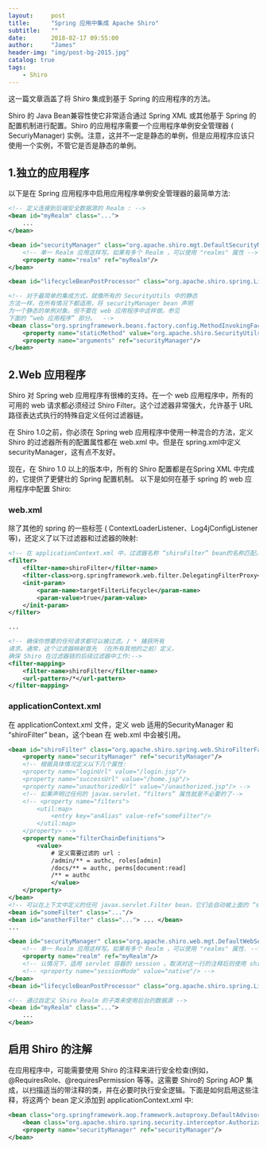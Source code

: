 ```yaml
---
layout:     post
title:      "Spring 应用中集成 Apache Shiro"
subtitle:   ""
date:       2018-02-17 09:55:00
author:     "James"
header-img: "img/post-bg-2015.jpg"
catalog: true
tags:
    - Shiro
---
```

这一篇文章涵盖了将 Shiro 集成到基于 Spring 的应用程序的方法。

Shiro 的 Java Bean兼容性使它非常适合通过 Spring XML 或其他基于 Spring 的配置机制进行配置。Shiro 的应用程序需要一个应用程序单例安全管理器 ( SecuriyManager) 实例。注意，这并不一定是静态的单例，但是应用程序应该只使用一个实例，不管它是否是静态的单例。

## 1.独立的应用程序
以下是在 Spring 应用程序中启用应用程序单例安全管理器的最简单方法:

```xml
<!-- 定义连接到后端安全数据源的 Realm : -->
<bean id="myRealm" class="...">
    ...
</bean>

<bean id="securityManager" class="org.apache.shiro.mgt.DefaultSecurityManager">
    <!-- 单一 Realm 应用这样写。如果有多个 Realm ，可以使用 "realms" 属性 -->
    <property name="realm" ref="myRealm"/>
</bean>

<bean id="lifecycleBeanPostProcessor" class="org.apache.shiro.spring.LifecycleBeanPostProcessor"/>

<!-- 对于最简单的集成方式，就像所有的 SecurityUtils 中的静态
方法一样，在所有情况下都适用，将 securityManager bean 声明
为一个静态的单例对象。但不要在 web 应用程序中这样做。参见
下面的 “web 应用程序” 部分。  -->
<bean class="org.springframework.beans.factory.config.MethodInvokingFactoryBean">
    <property name="staticMethod" value="org.apache.shiro.SecurityUtils.setSecurityManager"/>
    <property name="arguments" ref="securityManager"/>
</bean>
```

## 2.Web 应用程序
Shiro 对 Spring web 应用程序有很棒的支持。在一个 web 应用程序中，所有的可用的 web 请求都必须经过 Shiro Filter。这个过滤器非常强大，允许基于 URL 路径表达式执行的特殊自定义任何过滤器链。

在 Shiro 1.0之前，你必须在 Spring web 应用程序中使用一种混合的方法，定义 Shiro 的过滤器所有的配置属性都在 web.xml 中。但是在 spring.xml中定义 securityManager，这有点不友好。

现在，在 Shiro 1.0 以上的版本中，所有的 Shiro 配置都是在Spring XML 中完成的，它提供了更健壮的 Spring 配置机制。
以下是如何在基于 spring 的 web 应用程序中配置 Shiro:
### web.xml
除了其他的 spring 的一些标签 ( ContextLoaderListener、Log4jConfigListener 等)，还定义了以下过滤器和过滤器的映射:
```xml
<!-- 在 applicationContext.xml 中，过滤器名称 “shiroFilter” bean的名称匹配。-->
<filter>
    <filter-name>shiroFilter</filter-name>
    <filter-class>org.springframework.web.filter.DelegatingFilterProxy</filter-class>
    <init-param>
        <param-name>targetFilterLifecycle</param-name>
        <param-value>true</param-value>
    </init-param>
</filter>

...

<!-- 确保你想要的任何请求都可以被过滤。/ * 捕获所有
请求。通常，这个过滤器映射首先 （在所有其他的之前）定义，
确保 Shiro 在过滤器链的后续过滤器中工作:-->
<filter-mapping>
    <filter-name>shiroFilter</filter-name>
    <url-pattern>/*</url-pattern>
</filter-mapping>
```
### applicationContext.xml
在 applicationContext.xml 文件，定义 web 适用的SecurityManager 和 “shiroFilter” bean，这个bean 在 web.xml 中会被引用。

```xml
<bean id="shiroFilter" class="org.apache.shiro.spring.web.ShiroFilterFactoryBean">
    <property name="securityManager" ref="securityManager"/>
    <!-- 根据具体情况定义以下几个属性:
    <property name="loginUrl" value="/login.jsp"/>
    <property name="successUrl" value="/home.jsp"/>
    <property name="unauthorizedUrl" value="/unauthorized.jsp"/> -->
    <!-- 如果声明过任何的 javax.servlet，“filters” 属性就是不必要的了-->
    <!-- <property name="filters">
        <util:map>
            <entry key="anAlias" value-ref="someFilter"/>
        </util:map>
    </property> -->
    <property name="filterChainDefinitions">
        <value>
            # 定义需要过滤的 url :
            /admin/** = authc, roles[admin]
            /docs/** = authc, perms[document:read]
            /** = authc
            </value>
    </property>
</bean>
<!-- 可以在上下文中定义的任何 javax.servlet.Filter bean，它们会自动被上面的 “shiroFilter” bean 所捕获，并为“filterChainDefinitions” 属性所用。如果需要的话，可以手动添加/显式添加到 shiroFilter 的 “filters” Map 上。-->
<bean id="someFilter" class="..."/>
<bean id="anotherFilter" class="..."> ... </bean>
...

<bean id="securityManager" class="org.apache.shiro.web.mgt.DefaultWebSecurityManager">
    <!-- 单一 Realm 应用这样写。如果有多个 Realm ，可以使用 "realms" 属性. -->
    <property name="realm" ref="myRealm"/>
    <!-- 认情况下，适用 servlet 容器的 session 。取消对这一行的注释后则使用 shiro的原生 session  -->
    <!-- <property name="sessionMode" value="native"/> -->
</bean>
<bean id="lifecycleBeanPostProcessor" class="org.apache.shiro.spring.LifecycleBeanPostProcessor"/>

<!-- 通过自定义 Shiro Realm 的子类来使用后台的数据源 -->
<bean id="myRealm" class="...">
    ...
</bean>
```
## 启用 Shiro 的注解
在应用程序中，可能需要使用 Shiro 的注释来进行安全检查(例如，@RequiresRole、@requiresPermission 等等。这需要 Shiro的 Spring AOP 集成，以扫描适当的带注释的类，并在必要时执行安全逻辑。下面是如何启用这些注释，将这两个 bean 定义添加到 applicationContext.xml 中:
```xml
<bean class="org.springframework.aop.framework.autoproxy.DefaultAdvisorAutoProxyCreator" depends-on="lifecycleBeanPostProcessor"/>
    <bean class="org.apache.shiro.spring.security.interceptor.AuthorizationAttributeSourceAdvisor">
    <property name="securityManager" ref="securityManager"/>
</bean>
```
